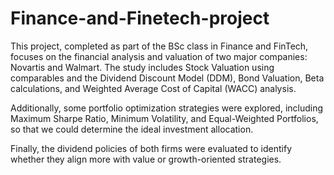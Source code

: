 # Finance-and-Finetech-project
This project, completed as part of the BSc class in Finance and FinTech, focuses on the financial analysis and valuation of two major companies: Novartis and Walmart. The study includes Stock Valuation using comparables and the Dividend Discount Model (DDM), Bond Valuation, Beta calculations, and Weighted Average Cost of Capital (WACC) analysis. 

Additionally, some portfolio optimization strategies were explored, including Maximum Sharpe Ratio, Minimum Volatility, and Equal-Weighted Portfolios, so that we could determine the ideal investment allocation.

Finally, the dividend policies of both firms were evaluated to identify whether they align more with value or growth-oriented strategies.
